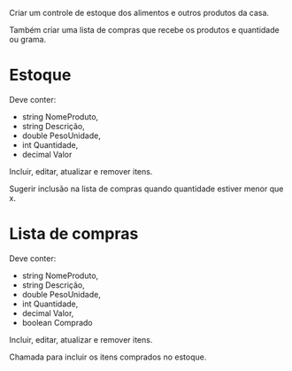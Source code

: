 Criar um controle de estoque dos alimentos e outros produtos da casa.

Também criar uma lista de compras que recebe os produtos e quantidade ou grama.

# Estoque
Deve conter:
- string NomeProduto,
- string Descrição,
- double PesoUnidade,
- int Quantidade,
- decimal Valor

Incluir, editar, atualizar e remover itens.

Sugerir inclusão na lista de compras quando quantidade estiver menor que x.

# Lista de compras
Deve conter:
- string NomeProduto,
- string Descrição,
- double PesoUnidade,
- int Quantidade,
- decimal Valor,
- boolean Comprado

Incluir, editar, atualizar e remover itens.

Chamada para incluir os itens comprados no estoque.



